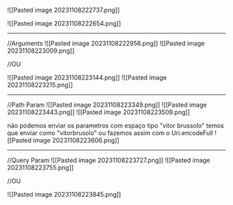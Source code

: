 ![[Pasted image 20231108222737.png]]

![[Pasted image 20231108222654.png]]

------------------------------------------------------------------------------------

//Arguments
![[Pasted image 20231108222956.png]]
![[Pasted image 20231108223009.png]]

//OU

![[Pasted image 20231108223144.png]]
![[Pasted image 20231108223215.png]]

------------------------------------------------------------------------------------

//Path Param 
![[Pasted image 20231108223349.png]]
![[Pasted image 20231108223443.png]]
![[Pasted image 20231108223509.png]]

não podemos enviar os parametros com espaço tipo "vitor brussolo" temos que enviar como "vitorbrusolo" ou fazemos assim com o Uri.encodeFull
![[Pasted image 20231108223606.png]]

------------------------------------------------------------------------------------

//Query Param
![[Pasted image 20231108223727.png]]
![[Pasted image 20231108223755.png]]

//OU

![[Pasted image 20231108223845.png]]
